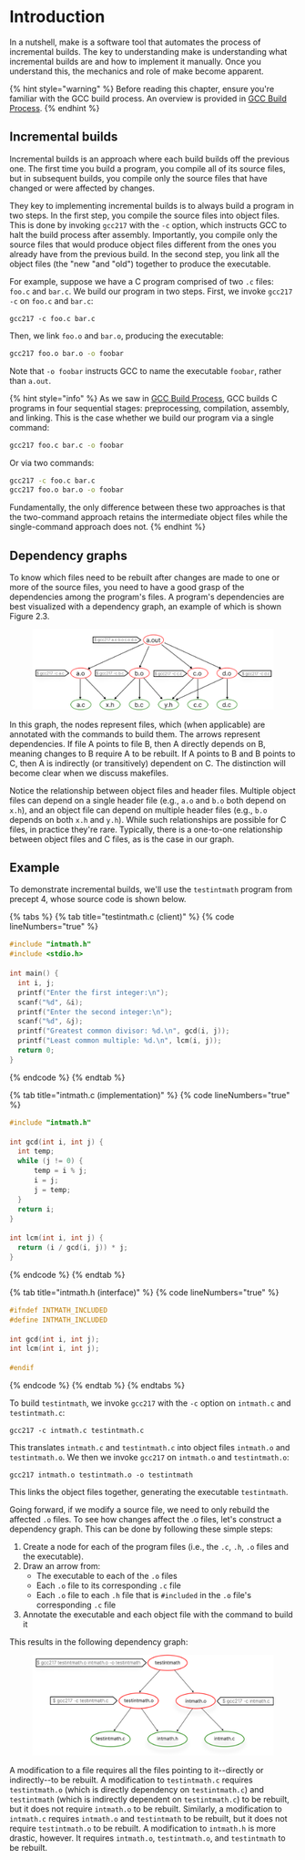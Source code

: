 # Introduction

In a nutshell, make is a software tool that automates the process of incremental builds. The key to understanding make is understanding what incremental builds are and how to implement it manually. Once you understand this, the mechanics and role of make become apparent.

{% hint style="warning" %}
Before reading this chapter, ensure you're familiar with the GCC build process. An overview is provided in [GCC Build Process](broken-reference).
{% endhint %}

## Incremental builds

Incremental builds is an approach where each build builds off the previous one. The first time you build a program, you compile all of its source files, but in subsequent builds, you compile only the source files that have changed or were affected by changes.

They key to implementing incremental builds is to always build a program in two steps. In the first step, you compile the source files into object files. This is done by invoking `gcc217` with the `-c` option, which instructs GCC to halt the build process after assembly. Importantly, you compile only the source files that would produce object files different from the ones you already have from the previous build. In the second step, you link all the object files (the "new "and "old") together to produce the executable.&#x20;

For example, suppose we have a C program comprised of two `.c` files: `foo.c` and `bar.c`. We build our program in two steps. First, we invoke `gcc217 -c` on `foo.c` and `bar.c`:

```
gcc217 -c foo.c bar.c
```

Then, we link `foo.o` and `bar.o`, producing the executable:

```bash
gcc217 foo.o bar.o -o foobar
```

Note that `-o foobar` instructs GCC to name the executable `foobar`, rather than `a.out`.&#x20;

{% hint style="info" %}
As we saw in [GCC Build Process](broken-reference), GCC builds C programs in four sequential stages: preprocessing, compilation, assembly, and linking. This is the case whether we build our program via a single command:

```bash
gcc217 foo.c bar.c -o foobar
```

Or via two commands:

```bash
gcc217 -c foo.c bar.c
gcc217 foo.o bar.o -o foobar
```

Fundamentally, the only difference between these two approaches is that the two-command approach retains the intermediate object files while the single-command approach does not.
{% endhint %}

## Dependency graphs

To know which files need to be rebuilt after changes are made to one or more of the source files, you need to have a good grasp of the dependencies among the program's files. A program's dependencies are best visualized with a dependency graph, an example of which is shown Figure 2.3.&#x20;

<figure><img src="../.gitbook/assets/Group 132.png" alt=""><figcaption></figcaption></figure>

In this graph, the nodes represent files, which (when applicable) are annotated with the commands to build them. The arrows represent dependencies. If file A points to file B, then A directly depends on B, meaning changes to B require A to be rebuilt. If A points to B and B points to C, then A is indirectly (or transitively) dependent on C. The distinction will become clear when we discuss makefiles.

Notice the relationship between object files and header files. Multiple object files can depend on a single header file (e.g., `a.o` and `b.o` both depend on `x.h`), and an object file can depend on multiple header files (e.g., `b.o` depends on both `x.h` and `y.h`). While such relationships are possible for C files, in practice they're rare. Typically, there is a one-to-one relationship between object files and C files, as is the case in our graph.

## Example

To demonstrate incremental builds, we'll use the `testintmath` program from precept 4, whose source code is shown below.&#x20;

{% tabs %}
{% tab title="testintmath.c (client)" %}
{% code lineNumbers="true" %}
```c
#include "intmath.h"
#include <stdio.h>

int main() {
  int i, j;
  printf("Enter the first integer:\n");
  scanf("%d", &i);
  printf("Enter the second integer:\n");
  scanf("%d", &j);
  printf("Greatest common divisor: %d.\n", gcd(i, j));
  printf("Least common multiple: %d.\n", lcm(i, j));
  return 0;
}
```
{% endcode %}
{% endtab %}

{% tab title="intmath.c (implementation)" %}
{% code lineNumbers="true" %}
```c
#include "intmath.h"

int gcd(int i, int j) {
  int temp;
  while (j != 0) {
      temp = i % j;
      i = j;
      j = temp;
  }
  return i;
}

int lcm(int i, int j) {
  return (i / gcd(i, j)) * j;
}
```
{% endcode %}
{% endtab %}

{% tab title="intmath.h (interface)" %}
{% code lineNumbers="true" %}
```c
#ifndef INTMATH_INCLUDED
#define INTMATH_INCLUDED

int gcd(int i, int j);
int lcm(int i, int j);

#endif
```
{% endcode %}
{% endtab %}
{% endtabs %}

To build `testintmath`, we invoke `gcc217` with the `-c` option on `intmath.c` and `testintmath.c`:&#x20;

```
gcc217 -c intmath.c testintmath.c 
```

This translates `intmath.c` and `testintmath.c` into object files `intmath.o` and `testintmath.o`. We then we invoke `gcc217` on `intmath.o` and `testintmath.o`:

```
gcc217 intmath.o testintmath.o -o testintmath
```

This links the object files together, generating the executable `testintmath`.&#x20;

Going forward, if we modify a source file, we need to only rebuild the affected `.o` files. To see how changes affect the .o files, let's construct a dependency graph.  This can be done by following these simple steps:

1. Create a node for each of the program files (i.e., the `.c`, `.h`, `.o` files and the executable).&#x20;
2. Draw an arrow from:
   * The executable to each of the `.o` files
   * Each `.o` file to its corresponding `.c` file
   * Each `.o` file to each `.h` file that is `#included` in the `.o` file's corresponding `.c` file
3. Annotate the executable and each object file with the command to build it

This results in the following dependency graph:

<figure><img src="../.gitbook/assets/Group 125 (1).png" alt=""><figcaption></figcaption></figure>

A modification to a file requires all the files pointing to it--directly or indirectly--to be rebuilt. A modification to `testintmath.c` requires `testintmath.o` (which is directly dependency on `testintmath.c`) and `testintmath` (which is indirectly dependent on `testintmath.c`) to be rebuilt, but it does not require `intmath.o` to be rebuilt. Similarly, a modification to `intmath.c` requires `intmath.o` and `testintmath` to be rebuilt, but it does not require `testintmath.o` to be rebuilt. A modification to `intmath.h` is more drastic, however. It requires `intmath.o`, `testintmath.o`, and `testintmath` to be rebuilt.&#x20;
